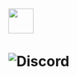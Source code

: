 <h1>
    <img src="/hypekingfish/Metar/assets/logo.png" width="50" valign="middle">
<h1>

![Discord](https://img.shields.io/discord/858390516223311922?logo=discord)



